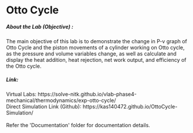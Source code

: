 # Otto Cycle

<h5> About the Lab (Objective) : </h5>

The main objective of this lab is to demonstrate the change in P-v graph of Otto Cycle and the piston movements of a cylinder working on Otto cycle, as the pressure and volume variables change, as well as calculate and display the heat addition, heat rejection, net work output, and efficiency of the Otto cycle. <br>

<h5> Link: </h5>
Virtual Labs: https://solve-nitk.github.io/vlab-phase4-mechanical/thermodynamics/exp-otto-cycle/
<br>
Direct Simulation Link (Github): https://kas140472.github.io/OttoCycle-Simulation/
<br><br>
Refer the 'Documentation' folder for documentation details.
